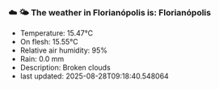 ### ☁️ 🌤️  The weather in Florianópolis is: Florianópolis

- Temperature: 15.47°C
- On flesh: 15.55°C
- Relative air humidity: 95%
- Rain: 0.0 mm
- Description: Broken clouds
- last updated: 2025-08-28T09:18:40.548064
